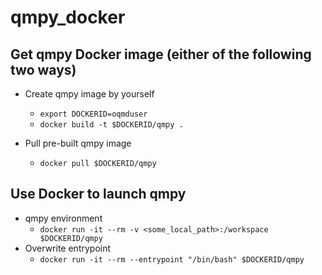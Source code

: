 # qmpy_docker

## Get qmpy Docker image (either of the following two ways)
- Create qmpy image by yourself
  - `export DOCKERID=oqmduser`
  - `docker build -t $DOCKERID/qmpy .`
  
- Pull pre-built qmpy image
  - `docker pull $DOCKERID/qmpy`

## Use Docker to launch qmpy
  - qmpy environment
    - `docker run -it --rm -v <some_local_path>:/workspace $DOCKERID/qmpy`
  - Overwrite entrypoint 
    - `docker run -it --rm --entrypoint "/bin/bash" $DOCKERID/qmpy`
